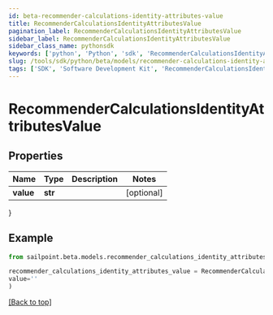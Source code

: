 ```yaml
---
id: beta-recommender-calculations-identity-attributes-value
title: RecommenderCalculationsIdentityAttributesValue
pagination_label: RecommenderCalculationsIdentityAttributesValue
sidebar_label: RecommenderCalculationsIdentityAttributesValue
sidebar_class_name: pythonsdk
keywords: ['python', 'Python', 'sdk', 'RecommenderCalculationsIdentityAttributesValue', 'BetaRecommenderCalculationsIdentityAttributesValue'] 
slug: /tools/sdk/python/beta/models/recommender-calculations-identity-attributes-value
tags: ['SDK', 'Software Development Kit', 'RecommenderCalculationsIdentityAttributesValue', 'BetaRecommenderCalculationsIdentityAttributesValue']
---
```


# RecommenderCalculationsIdentityAttributesValue


## Properties

Name | Type | Description | Notes
------------ | ------------- | ------------- | -------------
**value** | **str** |  | [optional] 
}

## Example

```python
from sailpoint.beta.models.recommender_calculations_identity_attributes_value import RecommenderCalculationsIdentityAttributesValue

recommender_calculations_identity_attributes_value = RecommenderCalculationsIdentityAttributesValue(
value=''
)

```
[[Back to top]](#) 

